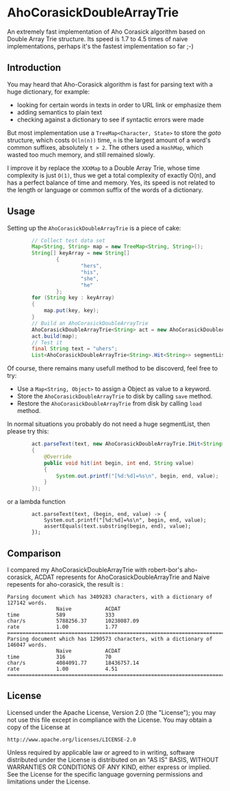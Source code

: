 AhoCorasickDoubleArrayTrie
============

An extremely fast implementation of Aho Corasick algorithm based on Double Array Trie structure. Its speed is 1.7 to 4.5 times of naive implementations, perhaps it's the fastest implementation so far ;-)

Introduction
------------
You may heard that Aho-Corasick algorithm is fast for parsing text with a huge dictionary, for example:
* looking for certain words in texts in order to URL link or emphasize them
* adding semantics to plain text
* checking against a dictionary to see if syntactic errors were made

But most implementation use a `TreeMap<Character, State>` to store the *goto* structure, which costs `O(ln(n))` time, `n` is the largest amount of a word's common suffixes, absolutely `t > 2`. The others used a `HashMap`, which wasted too much memory, and still remained slowly.

I improve it by replace the `XXXMap` to a Double Array Trie, whose time complexity is just `O(1)`, thus we get a total complexity of exactly O(n), and has a perfect balance of time and memory. Yes, its speed is not related to the length or language or common suffix of the words of a dictionary.

Usage
-----
Setting up the `AhoCorasickDoubleArrayTrie` is a piece of cake:
```java
        // Collect test data set
        Map<String, String> map = new TreeMap<String, String>();
        String[] keyArray = new String[]
                {
                        "hers",
                        "his",
                        "she",
                        "he"
                };
        for (String key : keyArray)
        {
            map.put(key, key);
        }
        // Build an AhoCorasickDoubleArrayTrie
        AhoCorasickDoubleArrayTrie<String> act = new AhoCorasickDoubleArrayTrie<String>();
        act.build(map);
        // Test it
        final String text = "uhers";
        List<AhoCorasickDoubleArrayTrie<String>.Hit<String>> segmentList = act.parseText(text);
```

Of course, there remains many usefull method to be discoverd, feel free to try:
* Use a `Map<String, Object>` to assign a Object as value to a keyword.
* Store the `AhoCorasickDoubleArrayTrie` to disk by calling `save` method.
* Restore the `AhoCorasickDoubleArrayTrie` from disk by calling `load` method.

In normal situations you probably do not need a huge segmentList, then please try this:

```java
        act.parseText(text, new AhoCorasickDoubleArrayTrie.IHit<String>()
        {
            @Override
            public void hit(int begin, int end, String value)
            {
                System.out.printf("[%d:%d]=%s\n", begin, end, value);
            }
        });
```

or a lambda function
```
        act.parseText(text, (begin, end, value) -> {
            System.out.printf("[%d:%d]=%s\n", begin, end, value);
            assertEquals(text.substring(begin, end), value);
        });
```

Comparison
-----
I compared my AhoCorasickDoubleArrayTrie with robert-bor's aho-corasick, ACDAT represents for AhoCorasickDoubleArrayTrie and Naive repesents for aho-corasick, the result is :
```
Parsing document which has 3409283 characters, with a dictionary of 127142 words.
               	Naive          	ACDAT          
time           	589            	333            
char/s         	5788256.37     	10238087.09    
rate           	1.00           	1.77           
===========================================================================
Parsing document which has 1290573 characters, with a dictionary of 146047 words.
               	Naive          	ACDAT          
time           	316            	70             
char/s         	4084091.77     	18436757.14    
rate           	1.00           	4.51           
===========================================================================
```



License
-------
   Licensed under the Apache License, Version 2.0 (the "License");
   you may not use this file except in compliance with the License.
   You may obtain a copy of the License at

	http://www.apache.org/licenses/LICENSE-2.0

   Unless required by applicable law or agreed to in writing, software
   distributed under the License is distributed on an "AS IS" BASIS,
   WITHOUT WARRANTIES OR CONDITIONS OF ANY KIND, either express or implied.
   See the License for the specific language governing permissions and
   limitations under the License.

